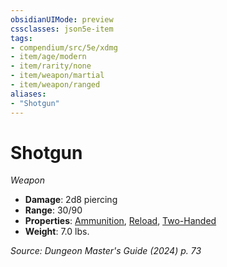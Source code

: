 ```yaml
---
obsidianUIMode: preview
cssclasses: json5e-item
tags:
- compendium/src/5e/xdmg
- item/age/modern
- item/rarity/none
- item/weapon/martial
- item/weapon/ranged
aliases: 
- "Shotgun"
---
```

# Shotgun
*Weapon*  


- **Damage**: 2d8 piercing
- **Range**: 30/90
- **Properties**: [Ammunition](item-properties.md#Ammunition), [Reload](item-properties.md#Reload), [Two-Handed](item-properties.md#Two-Handed)
- **Weight**: 7.0 lbs.

*Source: Dungeon Master's Guide (2024) p. 73*